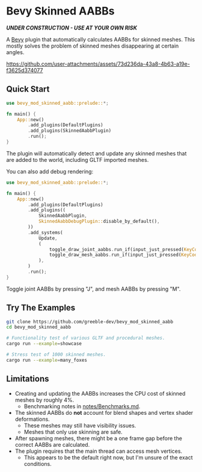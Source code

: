 # Bevy Skinned AABBs

***UNDER CONSTRUCTION - USE AT YOUR OWN RISK***

A [Bevy](https://github.com/bevyengine/bevy) plugin that automatically calculates AABBs for skinned meshes. This mostly solves the problem of skinned meshes disappearing at certain angles.

https://github.com/user-attachments/assets/73d236da-43a8-4b63-a19e-f3625d374077

## Quick Start

```rust
use bevy_mod_skinned_aabb::prelude::*;

fn main() {
    App::new()
        .add_plugins(DefaultPlugins)
        .add_plugins(SkinnedAabbPlugin)
        .run();
}
```

The plugin will automatically detect and update any skinned meshes that are added to the world, including GLTF imported meshes.

You can also add debug rendering:

```rust
use bevy_mod_skinned_aabb::prelude::*;

fn main() {
    App::new()
        .add_plugins(DefaultPlugins)
        .add_plugins((
            SkinnedAabbPlugin,
            SkinnedAabbDebugPlugin::disable_by_default(),
        ))
        .add_systems(
            Update,
            (
                toggle_draw_joint_aabbs.run_if(input_just_pressed(KeyCode::KeyJ)),
                toggle_draw_mesh_aabbs.run_if(input_just_pressed(KeyCode::KeyM)),
            ),
        )
        .run();	
}
```

 Toggle joint AABBs by pressing "J", and mesh AABBs by pressing "M".

## Try The Examples

```sh
git clone https://github.com/greeble-dev/bevy_mod_skinned_aabb
cd bevy_mod_skinned_aabb

# Functionality test of various GLTF and procedural meshes.
cargo run --example=showcase

# Stress test of 1000 skinned meshes.
cargo run --example=many_foxes
```


## Limitations

- Creating and updating the AABBs increases the CPU cost of skinned meshes by roughly 4%. 
	- Benchmarking notes in [notes/Benchmarks.md](notes/Benchmarks.md).
- The skinned AABBs do **not** account for blend shapes and vertex shader deformations.
	- These meshes may still have visibility issues.
	- Meshes that only use skinning are safe.
- After spawning meshes, there might be a one frame gap before the correct AABBs are calculated.
- The plugin requires that the main thread can access mesh vertices.
	- This appears to be the default right now, but I'm unsure of the exact conditions.
